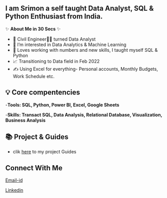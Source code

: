 ## **I am Srimon a self taught Data Analyst, SQL & Python Enthusiast from India.**

✨ **About Me in 30 Secs** ✨
- 👋 Civil Engineer👷‍♂ turned Data Analyst
- 👀 I’m interested in Data Analytics & Machine Learning
- 🌱 Loves working with numbers and new skills, I taught myself SQL & Python 
- 📈 Transitioning to Data field in Feb 2022
- ✍ Using Excel for everything- Personal accounts, Monthly Budgets, Work Schedule etc.

## 💡 **Core compentencies**

-**Tools: SQL, Python, Power BI, Excel, Google Sheets**

-**Skills: Transact SQL, Data Analysis, Relational Database, Visualization, Business Analysis**

## 📚 **Project & Guides**
- clik [here](https://github.com/SrimonMahapatra?tab=repositories) to my project Guides

## **Connect With Me**

[Email-id](srimonmahapatra44@outlook.com)

[Linkedin](http://linkedin.com/in/srimon-mahapatra-72b363b5)




